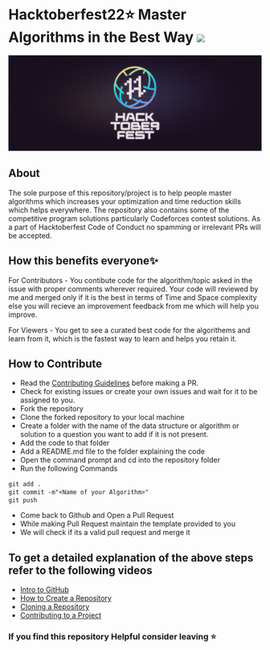 # Hacktoberfest22⭐ Master Algorithms in the Best Way  ![](https://img.shields.io/github/issues/legion2003/Master-DSA)

![](banner.png)

## About

The sole purpose of this repository/project is to help people master algorithms which increases your optimization and time reduction skills which helps everywhere.
The repository also contains some of the competitive program solutions particularly Codeforces contest solutions. As a part of Hacktoberfest Code of Conduct no spamming or irrelevant PRs will be accepted.

## How this benefits everyone✨

For Contributors - You contibute code for the algorithm/topic asked in the issue with proper comments wherever required. Your code will reviewed by me and merged only if it is the best in terms of Time and Space complexity else you will recieve an improvement feedback from me which will help you improve.

For Viewers - You get to see a curated best code for the algorithems and learn from it,  which is the fastest way to learn and helps you retain it.

## How to Contribute

-   Read the [Contributing Guidelines](Contributing.md) before making a PR.
-   Check for existing issues or create your own issues and wait for it to be assigned to you.
-   Fork the repository
-   Clone the forked repository to your local machine
-   Create a folder with the name of the data structure or algorithm or solution to a question you want to add if it is not present.
-   Add the code to that folder
-   Add a README.md file to the folder explaining the code
-   Open the command prompt and cd into the repository folder
-   Run the following Commands

```
git add .
git commit -m"<Name of your Algorithm>"
git push
```

-   Come back to Github and Open a Pull Request
-   While making Pull Request maintain the template provided to you
-   We will check if its a valid pull request and merge it

## To get a detailed explanation of the above steps refer to the following videos

-   [Intro to GitHub](https://youtu.be/wTTek8P2VB4)
-   [How to Create a Repository](https://youtu.be/o6T5F7-SOAo)
-   [Cloning a Repository](https://youtu.be/oYselL5G280)
-   [Contributing to a Project](https://youtu.be/4vq07q7g2xE)

### If you find this repository Helpful consider leaving :star:
